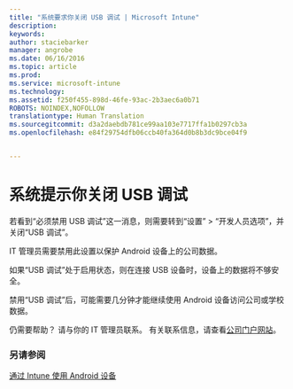 ```yaml
---
title: "系统要求你关闭 USB 调试 | Microsoft Intune"
description: 
keywords: 
author: staciebarker
manager: angrobe
ms.date: 06/16/2016
ms.topic: article
ms.prod: 
ms.service: microsoft-intune
ms.technology: 
ms.assetid: f250f455-898d-46fe-93ac-2b3aec6a0b71
ROBOTS: NOINDEX,NOFOLLOW
translationtype: Human Translation
ms.sourcegitcommit: d3a2daebdb781ce99aa103e7717ffa1b0297cb3a
ms.openlocfilehash: e84f29754dfb06ccb40fa364d0b8b3dc9bce04f9


---
```


# 系统提示你关闭 USB 调试

若看到“必须禁用 USB 调试”这一消息，则需要转到“设置” > “开发人员选项”，并关闭“USB 调试”。

IT 管理员需要禁用此设置以保护 Android 设备上的公司数据。

如果“USB 调试”处于启用状态，则在连接 USB 设备时，设备上的数据将不够安全。

禁用“USB 调试”后，可能需要几分钟才能继续使用 Android 设备访问公司或学校数据。

仍需要帮助？ 请与你的 IT 管理员联系。 有关联系信息，请查看[公司门户网站](http://portal.manage.microsoft.com)。

### 另请参阅
[通过 Intune 使用 Android 设备](using-your-android-device-with-intune.md)



<!--HONumber=Aug16_HO4-->


